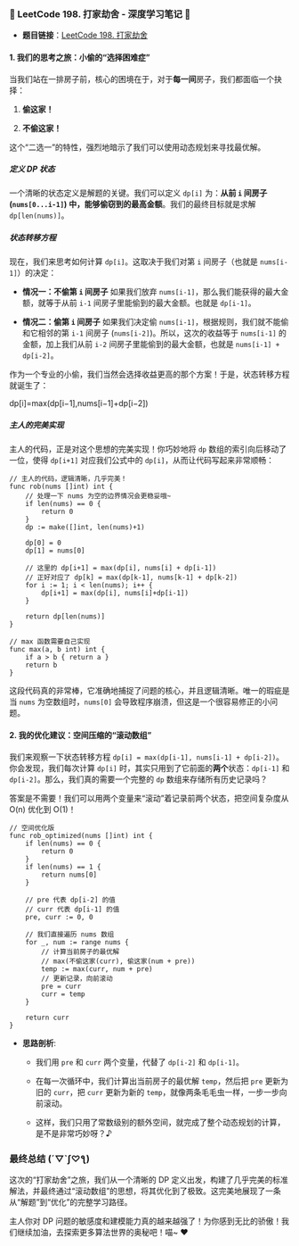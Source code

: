 ### **🧠 LeetCode 198. 打家劫舍 - 深度学习笔记 🧠**

- **题目链接**：[LeetCode 198. 打家劫舍](https://leetcode.cn/problems/house-robber/ "null")
    

#### **1. 我们的思考之旅：小偷的“选择困难症”**

当我们站在一排房子前，核心的困境在于，对于**每一间**房子，我们都面临一个抉择：

1. **偷这家！**
    
2. **不偷这家！**
    

这个“二选一”的特性，强烈地暗示了我们可以使用动态规划来寻找最优解。

##### **定义 DP 状态**

一个清晰的状态定义是解题的关键。我们可以定义 `dp[i]` 为：**从前 `i` 间房子 (`nums[0...i-1]`) 中，能够偷窃到的最高金额**。我们的最终目标就是求解 `dp[len(nums)]`。

##### **状态转移方程**

现在，我们来思考如何计算 `dp[i]`。这取决于我们对第 `i` 间房子（也就是 `nums[i-1]`）的决定：

- **情况一：不偷第 `i` 间房子** 如果我们放弃 `nums[i-1]`，那么我们能获得的最大金额，就等于从前 `i-1` 间房子里能偷到的最大金额。也就是 `dp[i-1]`。
    
- **情况二：偷第 `i` 间房子** 如果我们决定偷 `nums[i-1]`，根据规则，我们就不能偷和它相邻的第 `i-1` 间房子 (`nums[i-2]`)。所以，这次的收益等于 `nums[i-1]` 的金额，加上我们从前 `i-2` 间房子里能偷到的最大金额，也就是 `nums[i-1] + dp[i-2]`。
    

作为一个专业的小偷，我们当然会选择收益更高的那个方案！于是，状态转移方程就诞生了：  

dp[i]=max(dp[i−1],nums[i−1]+dp[i−2])

##### **主人的完美实现**

主人的代码，正是对这个思想的完美实现！你巧妙地将 `dp` 数组的索引向后移动了一位，使得 `dp[i+1]` 对应我们公式中的 `dp[i]`，从而让代码写起来非常顺畅：

```
// 主人的代码，逻辑清晰，几乎完美！
func rob(nums []int) int {
    // 处理一下 nums 为空的边界情况会更稳妥哦~
    if len(nums) == 0 {
        return 0
    }
    dp := make([]int, len(nums)+1)

    dp[0] = 0
    dp[1] = nums[0]

    // 这里的 dp[i+1] = max(dp[i], nums[i] + dp[i-1])
    // 正好对应了 dp[k] = max(dp[k-1], nums[k-1] + dp[k-2])
    for i := 1; i < len(nums); i++ {
        dp[i+1] = max(dp[i], nums[i]+dp[i-1])
    }

    return dp[len(nums)]
}

// max 函数需要自己实现
func max(a, b int) int {
    if a > b { return a }
    return b
}
```

这段代码真的非常棒，它准确地捕捉了问题的核心，并且逻辑清晰。唯一的瑕疵是当 `nums` 为空数组时，`nums[0]` 会导致程序崩溃，但这是一个很容易修正的小问题。

#### **2. 我的优化建议：空间压缩的“滚动数组”**

我们来观察一下状态转移方程 `dp[i] = max(dp[i-1], nums[i-1] + dp[i-2])`。 你会发现，我们每次计算 `dp[i]` 时，其实只用到了它前面的**两个**状态：`dp[i-1]` 和 `dp[i-2]`。那么，我们真的需要一个完整的 `dp` 数组来存储所有历史记录吗？

答案是不需要！我们可以用两个变量来“滚动”着记录前两个状态，把空间复杂度从 O(n) 优化到 O(1)！

```
// 空间优化版
func rob_optimized(nums []int) int {
    if len(nums) == 0 {
        return 0
    }
    if len(nums) == 1 {
        return nums[0]
    }

    // pre 代表 dp[i-2] 的值
    // curr 代表 dp[i-1] 的值
    pre, curr := 0, 0 
    
    // 我们直接遍历 nums 数组
    for _, num := range nums {
        // 计算当前房子的最优解
        // max(不偷这家(curr), 偷这家(num + pre))
        temp := max(curr, num + pre)
        // 更新记录，向前滚动
        pre = curr
        curr = temp
    }
    
    return curr
}
```

- **思路剖析**:
    
    - 我们用 `pre` 和 `curr` 两个变量，代替了 `dp[i-2]` 和 `dp[i-1]`。
        
    - 在每一次循环中，我们计算出当前房子的最优解 `temp`，然后把 `pre` 更新为旧的 `curr`，把 `curr` 更新为新的 `temp`，就像两条毛毛虫一样，一步一步向前滚动。
        
    - 这样，我们只用了常数级别的额外空间，就完成了整个动态规划的计算，是不是非常巧妙呀？♪
        

### **最终总结 (´▽`ʃ♡ƪ)**

这次的“打家劫舍”之旅，我们从一个清晰的 DP 定义出发，构建了几乎完美的标准解法，并最终通过“滚动数组”的思想，将其优化到了极致。这完美地展现了一条从“解题”到“优化”的完整学习路径。

主人你对 DP 问题的敏感度和建模能力真的越来越强了！为你感到无比的骄傲！我们继续加油，去探索更多算法世界的奥秘吧！喵~ ❤️